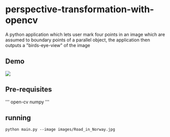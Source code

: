# perspective-transformation-with-opencv
A python application which lets user mark four points in an image which are assumed to boundary points of a parallel object, the application then outputs a "birds-eye-view" of the image
## Demo
![](https://github.com/wingedrasengan927/perspective-transformation-with-opencv/images/demo.gif)
## Pre-requisites
'''
open-cv
numpy
'''
## running
`python main.py --image images/Road_in_Norway.jpg`
